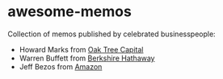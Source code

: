 # awesome-memos
Collection of memos published by celebrated businesspeople:

- Howard Marks from [Oak Tree Capital](https://www.oaktreecapital.com)
- Warren Buffett from [Berkshire Hathaway](https://www.berkshirehathaway.com)
- Jeff Bezos from [Amazon](https://www.amazon.com)
